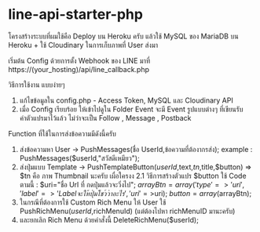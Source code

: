 # line-api-starter-php

โครงสร้างระบบที่ผมใช้คือ Deploy บน Heroku ครับ
แล้วใช้ MySQL ของ MariaDB บน Heroku + ใช้ Cloudinary ในการเก็บภาพที่ User ส่งมา

เริ่มต้น Config ด้วยการตั้ง Webhook ของ LINE มาที่ https://(your_hosting)/api/line_callback.php

วิธีการใช้งาน แบบง่ายๆ
1. แก้ไขข้อมูลใน config.php - Access Token, MySQL และ Cloudinary API
2. เมื่อ Config เรียบร้อย ให้เข้าไปดูใน Folder Event จะมี Event รูปแบบต่างๆ ที่เขียนรับค่าตัวแปรมาไว้แล้ว ไม่ว่าจะเป็น Follow , Message , Postback

Function ที่ใช้ในการส่งข้อความมีดังนี้ครับ
1. ส่งข้อความหา User -> PushMessages(ชื่อ UserId,ข้อความที่ต้องากรส่ง); example : PushMessages($userId,"สวัสดีเหมียว");
2. ส่งปุ่มแบบ Template -> PushTemplateButton($userId,$text,$tn,$title,$button) => $tn คือ ภาพ Thumbnail นะครับ เผื่อใครงง
   2.1 วิธีการสร้างตัวแปร $button ใช้ Code ตามนี้ :
    $uri="ชื่อ Url ที่ กดปุ่มแล้วจะวิ่งไป";
    $arrayBtn=array('type'=>'uri','label'=>'Label จะให้ปุ่มโชว์ว่าอะไร','uri'=>$uri);
    $button=array($arrayBtn);
3. ในกรณีที่ต้องการใช้ Custom Rich Menu ให้ User ใช้ PushRichMenu($userId,$richMenuId) (แต่ต้องไปหา richMenuID มานะครับ)
4. และยกเลิก Rich Menu ด้วยคำสั่งนี้ DeleteRichMenu($userId);
